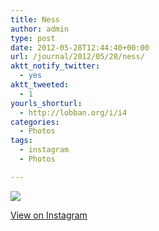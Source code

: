 ```yaml
---
title: Ness
author: admin
type: post
date: 2012-05-28T12:44:40+00:00
url: /journal/2012/05/28/ness/
aktt_notify_twitter:
  - yes
aktt_tweeted:
  - 1
yourls_shorturl:
  - http://lobban.org/i/i4
categories:
  - Photos
tags:
  - instagram
  - Photos

---
```

![][1]

[View on Instagram][2]

 [1]: http://lobban.org/wp-content/uploads/HLIC/7644bbf3de5e830aed5a8190dbb22e40.jpg
 [2]: http://instagr.am/p/LK5qZnqlio/